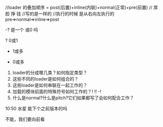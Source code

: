 //loader 的叠加顺序 = post(后置)+inline(内联)+normal(正常)+pre(前置)
//                   厚          脸          挣          钱
//写的是一样的
//执行的时候 是从右向左执行的
pre=>normal=>inline=>post



-? 是一个 或0 吗 

? 0或1
+ 1或多
* 0或多

1. loader的分成哪几类？如何指定类型？
2. 这些不同的loader是如何组合的？
3. 这些loader是如何串联在一起工作的？
4. 加载的模块前面的特殊符号如何工作的？! !! -!
5. 什么是normal?什么是pitch?它们如果都写了会如何配合工作？


10:50
水星
能下个之前版本的吗 

不能，我们要向前看
